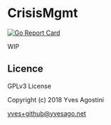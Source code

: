 # CrisisMgmt

[![Go Report Card](https://goreportcard.com/badge/github.com/yvesago/CrisisMgmt)](https://goreportcard.com/report/github.com/yvesago/CrisisMgmt)

WIP


## Licence

GPLv3 License

Copyright (c) 2018 Yves Agostini

<yves+github@yvesago.net>
